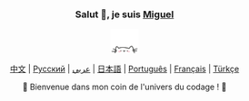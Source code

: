 <div align="center" background-size: cover; background-position: center; padding: 20px;">
    <h3>Salut 👋, je suis <a href="https://github.com/Miguel-Mernick">Miguel</a></h3>
    <p align="center">
        <a href="https://github.com/Miguel-Mernick">
            <img src="cat.webp" width="50"/>
        </a>
    </p>
    <p align="center">
        <a href="https://github.com/Miguel-Mernick/Miguel-Mernick/blob/main/README_CN.md"><span>中文</span></a> |
        <a href="https://github.com/Miguel-Mernick/Miguel-Mernick/blob/main/README_RU.md"><span>Русский</span></a> |
        <a href="https://github.com/Miguel-Mernick/Miguel-Mernick/blob/main/README_AR.md"><span>عربي</span></a> |
        <a href="https://github.com/Miguel-Mernick/Miguel-Mernick/blob/main/README_JP.md"><span>日本語</span></a> |
        <a href="https://github.com/Miguel-Mernick/Miguel-Mernick/blob/main/README_PTBR.md"><span>Português</span></a> |
        <a href="https://github.com/Miguel-Mernick/Miguel-Mernick/blob/main/README_FR.md"><span>Français</span></a> |
        <a href="https://github.com/Miguel-Mernick/Miguel-Mernick/blob/main/README_TR.md"><span>Türkçe</span></a>
    </p>
    <p>🌟 Bienvenue dans mon coin de l'univers du codage ! 🌟</p>
